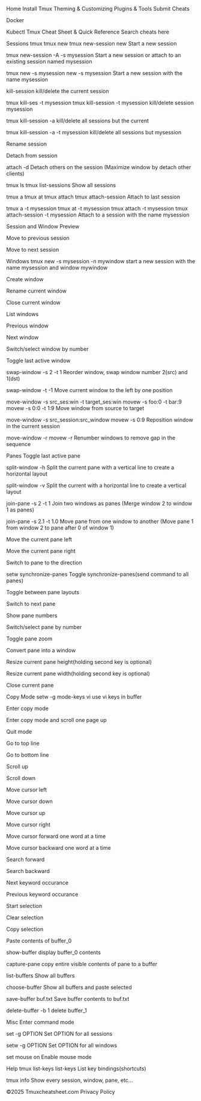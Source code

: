 Home
Install Tmux
Theming & Customizing
Plugins & Tools
Submit Cheats

Docker

Kubectl
Tmux Cheat Sheet & Quick Reference
Search cheats here

Sessions
tmux
tmux new
tmux new-session
new
Start a new session

tmux new-session -A -s mysession
Start a new session or attach to an existing session named mysession

tmux new -s mysession
new -s mysession
Start a new session with the name mysession

kill-session
kill/delete the current session

tmux kill-ses -t mysession
tmux kill-session -t mysession
kill/delete session mysession

tmux kill-session -a
kill/delete all sessions but the current

tmux kill-session -a -t mysession
kill/delete all sessions but mysession

Rename session

Detach from session

attach -d
Detach others on the session (Maximize window by detach other clients)

tmux ls
tmux list-sessions
Show all sessions

tmux a
tmux at
tmux attach
tmux attach-session
Attach to last session

tmux a -t mysession
tmux at -t mysession
tmux attach -t mysession
tmux attach-session -t mysession
Attach to a session with the name mysession

Session and Window Preview

Move to previous session

Move to next session


Windows
tmux new -s mysession -n mywindow
start a new session with the name mysession and window mywindow

Create window

Rename current window

Close current window

List windows

Previous window

Next window

Switch/select window by number

Toggle last active window

swap-window -s 2 -t 1
Reorder window, swap window number 2(src) and 1(dst)

swap-window -t -1
Move current window to the left by one position

move-window -s src_ses:win -t target_ses:win
movew -s foo:0 -t bar:9
movew -s 0:0 -t 1:9
Move window from source to target

move-window -s src_session:src_window
movew -s 0:9
Reposition window in the current session

move-window -r
movew -r
Renumber windows to remove gap in the sequence

Panes
Toggle last active pane

split-window -h
Split the current pane with a vertical line to create a horizontal layout

split-window -v
Split the current with a horizontal line to create a vertical layout

join-pane -s 2 -t 1
Join two windows as panes (Merge window 2 to window 1 as panes)

join-pane -s 2.1 -t 1.0
Move pane from one window to another (Move pane 1 from window 2 to pane after 0 of window 1)

Move the current pane left

Move the current pane right

Switch to pane to the direction

setw synchronize-panes
Toggle synchronize-panes(send command to all panes)

Toggle between pane layouts

Switch to next pane

Show pane numbers

Switch/select pane by number

Toggle pane zoom

Convert pane into a window

Resize current pane height(holding second key is optional)

Resize current pane width(holding second key is optional)

Close current pane


Copy Mode
setw -g mode-keys vi
use vi keys in buffer

Enter copy mode

Enter copy mode and scroll one page up

Quit mode

Go to top line

Go to bottom line

Scroll up

Scroll down

Move cursor left

Move cursor down

Move cursor up

Move cursor right

Move cursor forward one word at a time

Move cursor backward one word at a time

Search forward

Search backward

Next keyword occurance

Previous keyword occurance

Start selection

Clear selection

Copy selection

Paste contents of buffer_0

show-buffer
display buffer_0 contents

capture-pane
copy entire visible contents of pane to a buffer

list-buffers
Show all buffers

choose-buffer
Show all buffers and paste selected

save-buffer buf.txt
Save buffer contents to buf.txt

delete-buffer -b 1
delete buffer_1

Misc
Enter command mode

set -g OPTION
Set OPTION for all sessions

setw -g OPTION
Set OPTION for all windows

set mouse on
Enable mouse mode

Help
tmux list-keys
list-keys
List key bindings(shortcuts)

tmux info
Show every session, window, pane, etc...

©2025 Tmuxcheatsheet.com Privacy Policy

